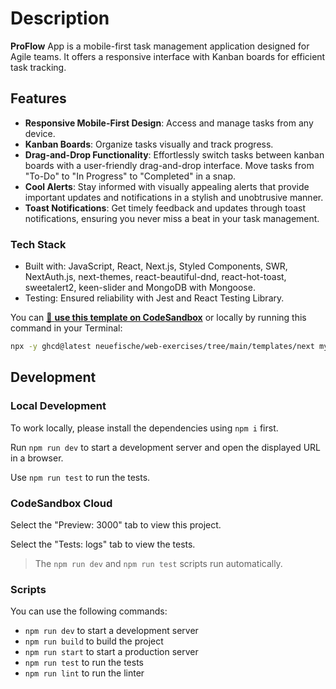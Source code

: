 # Description
**ProFlow** App is a mobile-first task management application designed for Agile teams. It offers a responsive interface with Kanban boards for efficient task tracking.

## Features
- **Responsive Mobile-First Design**: Access and manage tasks from any device.
- **Kanban Boards**: Organize tasks visually and track progress.
- **Drag-and-Drop Functionality**: Effortlessly switch tasks between kanban boards with a user-friendly drag-and-drop interface. Move tasks from "To-Do" to "In Progress" to "Completed" in a snap.
- **Cool Alerts**: Stay informed with visually appealing alerts that provide important updates and notifications in a stylish and unobtrusive manner.
- **Toast Notifications**: Get timely feedback and updates through toast notifications, ensuring you never miss a beat in your task management.

### Tech Stack
- Built with: JavaScript, React, Next.js, Styled Components, SWR, NextAuth.js, next-themes, react-beautiful-dnd, react-hot-toast, sweetalert2, keen-slider and MongoDB with Mongoose.
- Testing: Ensured reliability with Jest and React Testing Library.

You can [🔗 **use this template on CodeSandbox**](https://codesandbox.io/p/sandbox/github/neuefische/web-exercises/tree/main/templates/next?file=/README.md) or locally by running this command in your Terminal:

```bash
npx -y ghcd@latest neuefische/web-exercises/tree/main/templates/next my-app -i
```

## Development

### Local Development

To work locally, please install the dependencies using `npm i` first.

Run `npm run dev` to start a development server and open the displayed URL in a browser.

Use `npm run test` to run the tests.

### CodeSandbox Cloud

Select the "Preview: 3000" tab to view this project.

Select the "Tests: logs" tab to view the tests.

> The `npm run dev` and `npm run test` scripts run automatically.

### Scripts

You can use the following commands:

- `npm run dev` to start a development server
- `npm run build` to build the project
- `npm run start` to start a production server
- `npm run test` to run the tests
- `npm run lint` to run the linter
